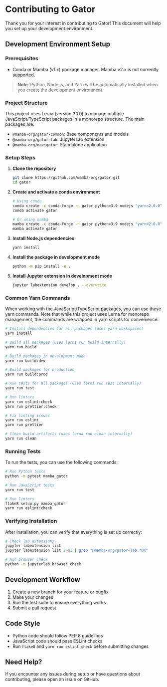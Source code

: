 # Contributing to Gator

Thank you for your interest in contributing to Gator! This document will help you set up your development environment.

## Development Environment Setup

### Prerequisites

- Conda or Mamba (v1.x) package manager. Mamba v2.x is not currently supported.

> **Note**: Python, Node.js, and Yarn will be automatically installed when you create the development environment.

### Project Structure

This project uses Lerna (version 3.1.0) to manage multiple JavaScript/TypeScript packages in a monorepo structure. The main packages are:
- `@mamba-org/gator-common`: Base components and models
- `@mamba-org/gator-lab`: JupyterLab extension
- `@mamba-org/navigator`: Standalone application

### Setup Steps

1. **Clone the repository**
   ```bash
   git clone https://github.com/mamba-org/gator.git
   cd gator
   ```

2. **Create and activate a conda environment**
   ```bash
   # Using conda
   conda create -c conda-forge -n gator python=3.9 nodejs "yarn<2.0.0" nb_conda_kernels
   conda activate gator

   # Or using mamba
   mamba create -c conda-forge -n gator python=3.9 nodejs "yarn<2.0.0" nb_conda_kernels
   mamba activate gator
   ```

3. **Install Node.js dependencies**
   ```bash
   yarn install
   ```

4. **Install the package in development mode**
   ```bash
   python -m pip install -e .
   ```

5. **Install Jupyter extension in development mode**
   ```bash
   jupyter labextension develop . --overwrite
   ```

### Common Yarn Commands

When working with the JavaScript/TypeScript packages, you can use these yarn commands. Note that while this project uses Lerna for monorepo management, the commands are wrapped in yarn scripts for convenience:

```bash
# Install dependencies for all packages (uses yarn workspaces)
yarn install

# Build all packages (uses lerna run build internally)
yarn run build

# Build packages in development mode
yarn run build:dev

# Build packages for production
yarn run build:prod

# Run tests for all packages (uses lerna run test internally)
yarn run test

# Run linters
yarn run eslint:check
yarn run prettier:check

# Fix linting issues
yarn run eslint
yarn run prettier

# Clean build artifacts (uses lerna run clean internally)
yarn run clean
```

### Running Tests

To run the tests, you can use the following commands:

```bash
# Run Python tests
python -m pytest mamba_gator

# Run JavaScript tests
yarn run test

# Run linters
flake8 setup.py mamba_gator
yarn run eslint:check
```

### Verifying Installation

After installation, you can verify that everything is set up correctly:

```bash
# Check lab extensions
jupyter labextension list
jupyter labextension list 2>&1 | grep "@mamba-org/gator-lab.*OK"

# Run browser check
python -m jupyterlab.browser_check
```

## Development Workflow

1. Create a new branch for your feature or bugfix
2. Make your changes
3. Run the test suite to ensure everything works
4. Submit a pull request

## Code Style

- Python code should follow PEP 8 guidelines
- JavaScript code should pass ESLint checks
- Run `flake8` and `yarn run eslint:check` before submitting changes

## Need Help?

If you encounter any issues during setup or have questions about contributing, please open an issue on GitHub. 
